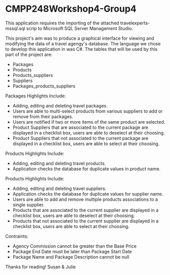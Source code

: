 # CMPP248Workshop4-Group4

This application requires the importing of the attached travelexperts-mssql.sql scrip to Microsoft SQL Server Management Studio.

This project's aim was to produce a graphical interface for viewing and modifying the data of a travel agengy's database. 
The language we chose to develop this application in was C#.
The tables that will be used by this part of the project are:
- Packages
- Products
- Products_suppliers
- Suppliers
- Packages_products_suppliers

Packages Highlights Include:
- Adding, editing and deleting travel packages.  
- Users are able to multi-select products from various suppliers to add or remove from their packages.
- Users are notified if two or more items of the same product are selected.
- Product Suppliers that are associated to the current package are displayed in a checklist box, users are able to deselect at their choosing.
- Product Suppliers that not associated to the current package are displayed in a checklist box, users are able to select at their choosing.

Products Highlights Include:
- Adding, editing and deleting travel products.  
- Application checks the database for duplicate values in product name.

Products Highlights Include:
- Adding, editing and deleting travel suppliers.  
- Application checks the database for duplicate values for supplier name.
- Users are able to add and remove multiple products associations to a single supplier.
- Products that are associated to the current supplier are displayed in a checklist box, users are able to deselect at their choosing.
- Products that not associated to the current supplier are displayed in a checklist box, users are able to select at their choosing.

Contraints:
- Agency Commission cannot be greater than the Base Price
- Package End Date must be later than Package Start Date
- Package Name and Package Description cannot be null

Thanks for reading!
Susan & Julie

